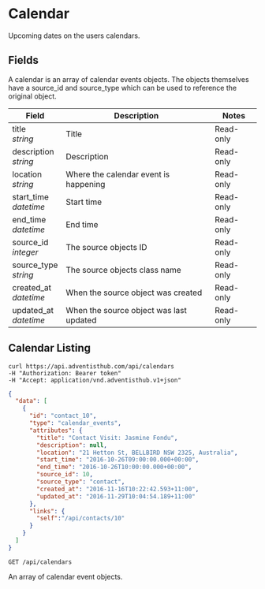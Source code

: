 # Calendar

Upcoming dates on the users calendars.

## Fields

A calendar is an array of calendar events objects. The objects themselves have a source_id and source_type which can be used to reference the original object.

Field | Description | Notes
----- | ----------- | -----
title<br> *string* | Title | Read-only
description<br> *string* | Description | Read-only
location<br> *string* | Where the calendar event is happening | Read-only
start_time<br>*datetime* | Start time | Read-only
end_time<br>*datetime* | End time | Read-only
source_id<br>*integer* | The source objects ID | Read-only
source_type<br>*string* | The source objects class name | Read-only
created_at<br>*datetime* | When the source object was created | Read-only
updated_at<br>*datetime* | When the source object was last updated | Read-only

## Calendar Listing
```shell
curl https://api.adventisthub.com/api/calendars
-H "Authorization: Bearer token"
-H "Accept: application/vnd.adventisthub.v1+json"
```
```json
{
  "data": [
    {
      "id": "contact_10",
      "type": "calendar_events",
      "attributes": {
        "title": "Contact Visit: Jasmine Fondu",
        "description": null,
        "location": "21 Hetton St, BELLBIRD NSW 2325, Australia",
        "start_time": "2016-10-26T09:00:00.000+00:00",
        "end_time": "2016-10-26T10:00:00.000+00:00",
        "source_id": 10,
        "source_type": "contact",
        "created_at": "2016-11-16T10:22:42.593+11:00",
        "updated_at": "2016-11-29T10:04:54.189+11:00"
      },
      "links": {
        "self":"/api/contacts/10"
      }
    }
  ]
}
```

`GET /api/calendars`

An array of calendar event objects.